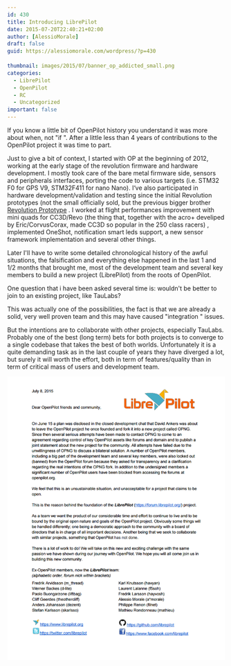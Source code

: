 ```yaml
---
id: 430
title: Introducing LibrePilot
date: 2015-07-20T22:40:21+02:00
author: [AlessioMorale]
draft: false
guid: https://alessiomorale.com/wordpress/?p=430

thumbnail: images/2015/07/banner_op_addicted_small.png
categories:
  - LibrePilot
  - OpenPilot
  - RC
  - Uncategorized
important: false
---
```


If you know a little bit of OpenPilot history you understand it was more about when, not "if ". After a little less than 4 years of contributions to the OpenPilot project it was time to part.

Just to give a bit of context, I started with OP at the beginning of 2012, working at the early stage of the revolution firmware and hardware development. I mostly took care of the bare metal firmware side, sensors and peripherals interfaces, porting the code to various targets (i.e. STM32 F0 for GPS V9, STM32F411 for nano Nano). I‘ve also participated in hardware development/validation and testing since the initial Revolution prototypes (not the small officially sold, but the previous bigger brother [Revolution Prototype](http://wp.me/p1tDhc-2H) . I worked at flight performances improvement with mini quads for CC3D/Revo (the thing that, together with the acro+ develiped by Eric/CorvusCorax, made CC3D so popular in the 250 class racers) , implemented OneShot, notification smart leds support, a new sensor framework implementation and several other things.

Later I'll have to write some detailed chronological history of the awful situations, the falsification and everything else happened in the last 1 and 1/2 months that brought me, most of the development team and several key members to build a new project (LibrePilot) from the roots of OpenPilot.

One question that i have been asked several time is: wouldn't be better to join to an existing project, like TauLabs?

This was actually one of the possibilities, the fact is that we are already a solid, very well proven team and this may have caused "integration " issues.

But the intentions are to collaborate with other projects, especially TauLabs. Probably one of the best (long term) bets for both projects is to converge to a single codebase that takes the best of both worlds. Unfortunately it is a quite demanding task as in the last couple of years they have diverged a lot, but surely it will worth the effort, both in term of features/quality than in term of critical mass of users and development team.

![](images/2015/07/statement_departure.png)
